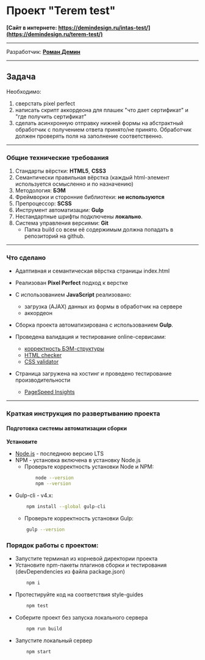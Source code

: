# Проект "Terem test"

**[Сайт в интернете: https://demindesign.ru/intas-test/](https://demindesign.ru/terem-test/)**

* * *
Разработчик: **[Роман Демин](https://htmlacademy.ru/profile/id219593)**

*** 
## Задача
Необходимо:
1. сверстать pixel perfect
2. написать скрипт аккордеона для плашек "что дает сертификат" и "где получить сертификат"
3. сделать асинхронную отправку нижней формы на абстрактный обработчик с получением ответа принято/не принято. Обработчик должен проверять поля на заполнение соответственно.


* * *
### Общие технические требования

1. Стандарты вёрстки: **HTML5**, **CSS3**
2. Семантически правильная вёрстка (каждый html-элемент используется осмысленно и по назначению)
3. Методология: **БЭМ**
4. Фреймворки и сторонние библиотеки: **не используются**
5. Препроцессор: **SCSS**
6. Инструмент автоматизации: **Gulp**
7. Нестандартные шрифты подключены **локально**.
12. Система управления версиями: **Git**
    * Папка build со всем её содержимым должна попадать в репозиторий на github.


* * *
### Что сделано

* Адаптивная и семантическая вёрстка страницы index.html
* Реализован **Pixel Perfect** подход к верстке
* C использованием **JavaScript** реализовано:
  - загрузка (AJAX) данных из формы в обработчик на сервере
  - аккордеон
* Сборка проекта автоматизирована с использованием **Gulp**.

* Проведена валидация и тестирование online-сервисами:
  * [корректность БЭМ-структуры](https://yoksel.github.io/html-tree/)
  * [HTML checker](https://validator.w3.org/nu/)
  * [CSS validator](https://jigsaw.w3.org/css-validator/validator.html.ru)
* Страница загружена на хостинг и проведено тестирование производительности
  * [PageSpeed Insights](https://developers.google.com/speed/pagespeed/insights/)

* * *
### Краткая инструкция по развертыванию проекта

#### Подготовка системы автоматизации сборки

**Установите**
  * [Node.js](https://nodejs.org/ru/) - последнюю версию LTS
  * NPM - установка включена в установку Node.js
    * Проверьте корректность установки Node и NPM:
        ```bash
            node --version
            npm --version
        ```
  * Gulp-cli - v4.x: 
    ```bash
        npm install --global gulp-cli
    ```
    * Проверьте корректность установки Gulp:
    ```bash
        gulp --version
    ```

### Порядок работы с проектом:
* Запустите терминал из корневой директории проекта
* Установите npm-пакеты плагинов сборки и тестирования (devDependencies из файла package.json) 
  ```bash
      npm i
  ```
* Протестируйте код на соответствия style-guides
  ```bash 
      npm test
  ```
* Соберите проект без запуска локального сервера
  ```bash
      npm run build
  ```
* Запустите локальный сервер
  ```bash
      npm start
  ```
